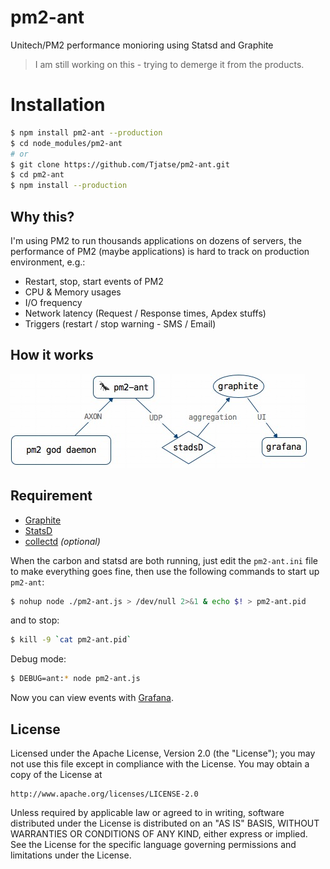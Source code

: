 # pm2-ant
Unitech/PM2 performance monioring using Statsd and Graphite

> I am still working on this - trying to demerge it from the products.

# Installation
```bash
$ npm install pm2-ant --production
$ cd node_modules/pm2-ant
# or
$ git clone https://github.com/Tjatse/pm2-ant.git
$ cd pm2-ant
$ npm install --production
```

## Why this?
I'm using PM2 to run thousands applications on dozens of servers, the performance of PM2 (maybe applications) is hard to track on production environment, e.g.:
- Restart, stop, start events of PM2
- CPU & Memory usages
- I/O frequency
- Network latency (Request / Response times, Apdex stuffs)
- Triggers (restart / stop warning - SMS / Email)

## How it works

![flows](imgs/flows.jpg)

## Requirement
- [Graphite](docs/graphite.md)
- [StatsD](docs/statsd.md)
- [collectd](docs/collectd.md) *(optional)*

When the carbon and statsd are both running, just edit the `pm2-ant.ini` file to make everything goes fine, then use the following commands to start up `pm2-ant`:
```bash
$ nohup node ./pm2-ant.js > /dev/null 2>&1 & echo $! > pm2-ant.pid
```

and to stop:
```bash
$ kill -9 `cat pm2-ant.pid`
```

Debug mode: 
```bash
$ DEBUG=ant:* node pm2-ant.js
```

Now you can view events with [Grafana](http://grafana.org).

## License
Licensed under the Apache License, Version 2.0 (the "License");
you may not use this file except in compliance with the License.
You may obtain a copy of the License at

    http://www.apache.org/licenses/LICENSE-2.0

Unless required by applicable law or agreed to in writing, software
distributed under the License is distributed on an "AS IS" BASIS,
WITHOUT WARRANTIES OR CONDITIONS OF ANY KIND, either express or implied.
See the License for the specific language governing permissions and
limitations under the License.
